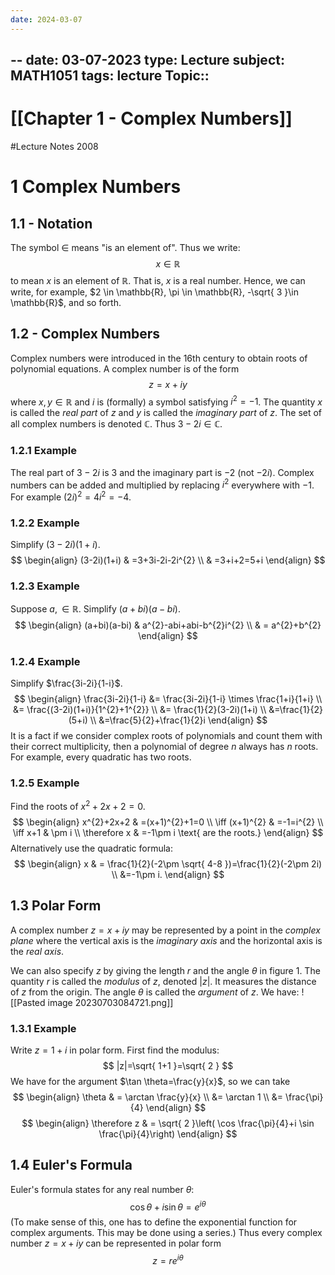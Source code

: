 ```yaml
---
date: 2024-03-07
---
```



--
date: 03-07-2023
type: Lecture
subject: MATH1051
tags: lecture
Topic:: 
---
# [[Chapter 1 - Complex Numbers]]
#Lecture Notes 2008
# 1 Complex Numbers

## 1.1 - Notation

The symbol $\in$ means  "is an element of". Thus we write:
$$
x \in \mathbb{R}
$$
to mean $x$ is an element of $\mathbb{R}$. That is, $x$ is a real number. Hence, we can write, for example, $2 \in \mathbb{R}, \pi \in \mathbb{R}, -\sqrt{ 3 }\in \mathbb{R}$, and so forth.

## 1.2 - Complex Numbers

Complex numbers were introduced in the 16th century to obtain roots of polynomial equations. A complex number is of the form
$$
z=x+iy
$$
where $x,y \in \mathbb{R}$ and $i$ is (formally) a symbol satisfying $i^{2}=-1$. The quantity $x$ is called the *real part* of $z$ and $y$ is called the *imaginary part* of $z$.
The set of all complex numbers is denoted $\mathbb{C}$. Thus $3-2i \in \mathbb{C}$.

### 1.2.1 Example

The real part of $3-2i$ is $3$ and the imaginary part is $-2$ (not $-2i$).
Complex numbers can be added and multiplied by replacing $i^{2}$ everywhere with $-1$. For example $(2i)^{2}=4i^{2}=-4$.

### 1.2.2 Example

Simplify $(3-2i)(1+i)$.
$$
\begin{align}
(3-2i)(1+i) & =3+3i-2i-2i^{2} \\
  & =3+i+2=5+i
\end{align}
$$
### 1.2.3 Example

Suppose $a, \in \mathbb{R}$. Simplify $(a+bi)(a-bi)$.
$$
\begin{align}
(a+bi)(a-bi)  & a^{2}-abi+abi-b^{2}i^{2} \\
  & =  a^{2}+b^{2}
\end{align}
$$
### 1.2.4 Example

Simplify $\frac{3i-2i}{1-i}$.
$$
\begin{align}
\frac{3i-2i}{1-i}  &= \frac{3i-2i}{1-i} \times \frac{1+i}{1+i} \\
  &= \frac{(3-2i)(1+i)}{1^{2}+1^{2}} \\
 &= \frac{1}{2}(3-2i)(1+i) \\
&=\frac{1}{2}(5+i) \\
&=\frac{5}{2}+\frac{1}{2}i
\end{align}
$$
It is a fact if we consider complex roots of polynomials and count them with their correct multiplicity, then a polynomial of degree $n$ always has $n$ roots. For example, every quadratic has two roots.

### 1.2.5 Example

Find the roots of $x^{2}+2x+2=0$.
$$
\begin{align}
x^{2}+2x+2 & =(x+1)^{2}+1=0 \\
\iff (x+1)^{2} & =-1=i^{2} \\
\iff x+1 & \pm i \\
\therefore x & =-1\pm i \text{ are the roots.}
\end{align}
$$
Alternatively use the quadratic formula:
$$
\begin{align}
x & = \frac{1}{2}(-2\pm \sqrt{ 4-8 })=\frac{1}{2}(-2\pm 2i) \\
&=-1\pm i.
\end{align}
$$
## 1.3 Polar Form

A complex number $z=x+iy$ may be represented by a point in the *complex plane* where the vertical axis is the *imaginary axis* and the horizontal axis is the *real axis*.

We can also specify $z$ by giving the length $r$ and the angle $\theta$ in figure 1. The quantity $r$ is called the *modulus* of $z$, denoted $|z|$. It measures the distance of $z$ from the origin. The angle $\theta$ is called the *argument* of $z$. We have:
![[Pasted image 20230703084721.png]]

### 1.3.1 Example

Write $z=1+i$ in polar form.
First find the modulus:
$$
|z|=\sqrt{ 1+1 }=\sqrt{ 2 }
$$
We have for the argument $\tan \theta=\frac{y}{x}$, so we can take
$$
\begin{align}
\theta & = \arctan \frac{y}{x} \\
&= \arctan 1 \\
&= \frac{\pi}{4}
\end{align}
$$
$$
\begin{align}
\therefore z  & = \sqrt{ 2 }\left( \cos \frac{\pi}{4}+i \sin \frac{\pi}{4}\right)
\end{align}
$$
## 1.4 Euler's Formula

Euler's formula states for any real number $\theta$:
$$
\cos \theta + i \sin \theta =e^{i\theta }
$$
(To make sense of this, one has to define the exponential function for complex arguments. This may be done using a series.)
Thus every complex number $z=x+iy$ can be represented in polar form
$$
z=re^{i\theta}
$$

